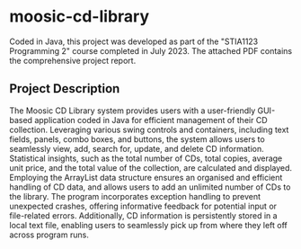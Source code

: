 # moosic-cd-library

Coded in Java, this project was developed as part of the "STIA1123 Programming 2" course completed in July 2023. The attached PDF contains the comprehensive project report.

## Project Description

The Moosic CD Library system provides users with a user-friendly GUI-based application coded in Java for efficient management of their CD collection. Leveraging various swing controls and containers, including text fields, panels, combo boxes, and buttons, the system allows users to seamlessly view, add, search for, update, and delete CD information. Statistical insights, such as the total number of CDs, total copies, average unit price, and the total value of the collection, are calculated and displayed. Employing the ArrayList data structure ensures an organised and efficient handling of CD data, and allows users to add an unlimited number of CDs to the library. The program incorporates exception handling to prevent unexpected crashes, offering informative feedback for potential input or file-related errors. Additionally, CD information is persistently stored in a local text file, enabling users to seamlessly pick up from where they left off across program runs.
